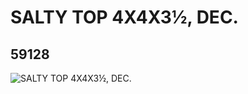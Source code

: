 # SALTY TOP 4X4X3½, DEC.
## 59128
![SALTY TOP 4X4X3½, DEC.](https://lc-www-live-s.legocdn.com/media/bricks/5/2/4505551.jpg)